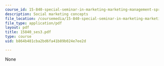 ```yaml
---
course_id: 15-840-special-seminar-in-marketing-marketing-management-spring-2004
description: Social marketing concepts
file_location: /coursemedia/15-840-special-seminar-in-marketing-marketing-management-spring-2004/b864b481cba2bd6fa41b89b024e7ee2d_15840_ses3.pdf
file_type: application/pdf
layout: pdf
title: 15840_ses3.pdf
type: course
uid: b864b481cba2bd6fa41b89b024e7ee2d

---
```

None